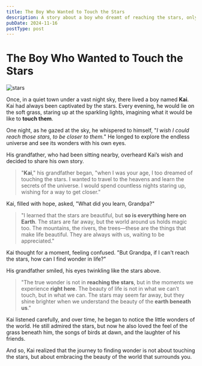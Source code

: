 ```yaml
---
title: The Boy Who Wanted to Touch the Stars
description: A story about a boy who dreamt of reaching the stars, only to discover the beauty of life in the small things around him.  
pubDate: 2024-11-16  
postType: post  
---
```


# The Boy Who Wanted to Touch the Stars

![stars](https://i.ibb.co/mqCvhDx/image.png)

Once, in a quiet town under a vast night sky, there lived a boy named **Kai**. Kai had always been captivated by the stars. Every evening, he would lie on the soft grass, staring up at the sparkling lights, imagining what it would be like to **touch them**.

One night, as he gazed at the sky, he whispered to himself, "_I wish I could reach those stars, to be closer to them._" He longed to explore the endless universe and see its wonders with his own eyes.

His grandfather, who had been sitting nearby, overheard Kai’s wish and decided to share his own story.

> "**Kai**," his grandfather began, "when I was your age, I too dreamed of touching the stars. I wanted to travel to the heavens and learn the secrets of the universe. I would spend countless nights staring up, wishing for a way to get closer."

Kai, filled with hope, asked, "What did you learn, Grandpa?"

> "I learned that the stars are beautiful, but **so is everything here on Earth**. The stars are far away, but the world around us holds magic too. The mountains, the rivers, the trees—these are the things that make life beautiful. They are always with us, waiting to be appreciated."

Kai thought for a moment, feeling confused. "But Grandpa, if I can't reach the stars, how can I find wonder in life?"

His grandfather smiled, his eyes twinkling like the stars above.

> "The true wonder is not in **reaching the stars**, but in the moments we experience **right here**. The beauty of life is not in what we can’t touch, but in what we can. The stars may seem far away, but they shine brighter when we understand the beauty of the **earth beneath us**."

Kai listened carefully, and over time, he began to notice the little wonders of the world. He still admired the stars, but now he also loved the feel of the grass beneath him, the songs of birds at dawn, and the laughter of his friends. 

And so, Kai realized that the journey to finding wonder is not about touching the stars, but about embracing the beauty of the world that surrounds you.